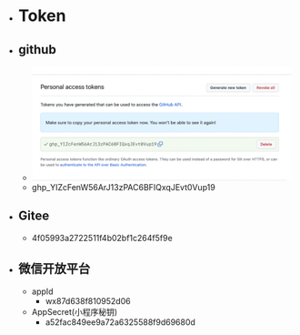 - # Token
- ## github
	- ![image.png](../assets/image_1652950377664_0.png)
	- 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
- ## Gitee
	- 4f05993a2722511f4b02bf1c264f5f9e
- ## 微信开放平台
	- appId
		- wx87d638f810952d06
	- AppSecret(小程序秘钥)
		- a52fac849ee9a72a6325588f9d69680d